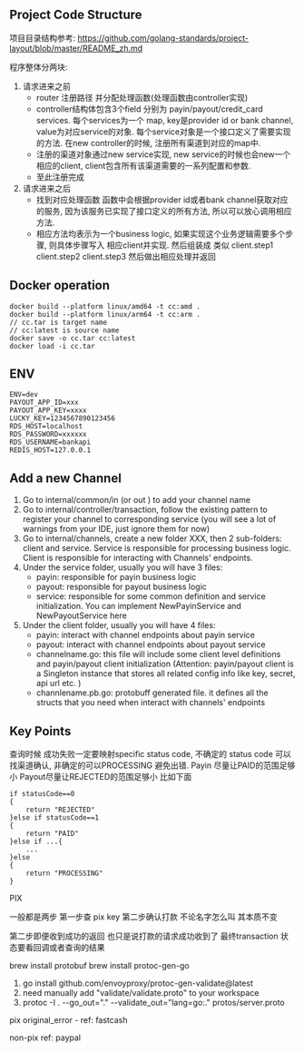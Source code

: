 ## Project Code Structure
项目目录结构参考: https://github.com/golang-standards/project-layout/blob/master/README_zh.md

程序整体分两块:
1. 请求进来之前
    *  router 注册路径 并分配处理函数(处理函数由controller实现)
    *  controller结构体包含3个field 分别为 payin/payout/credit_card services. 每个services为一个 map, key是provider id or bank channel, value为对应service的对象. 每个service对象是一个接口定义了需要实现的方法. 在new controller的时候, 注册所有渠道到对应的map中. 
    *   注册的渠道对象通过new service实现, new service的时候也会new一个相应的client, client包含所有该渠道需要的一系列配置和参数.
    *   至此注册完成
2. 请求进来之后
    *   找到对应处理函数 函数中会根据provider id或者bank channel获取对应的服务, 因为该服务已实现了接口定义的所有方法, 所以可以放心调用相应方法. 
    *   相应方法均表示为一个business logic, 如果实现这个业务逻辑需要多个步骤, 则具体步骤写入 相应client并实现. 然后组装成 类似 client.step1 client.step2 client.step3 然后做出相应处理并返回
## Docker operation
```
docker build --platform linux/amd64 -t cc:amd .
docker build --platform linux/arm64 -t cc:arm .
// cc.tar is target name
// cc:latest is source name
docker save -o cc.tar cc:latest                                    
docker load -i cc.tar
```

## ENV
```
ENV=dev
PAYOUT_APP_ID=xxx
PAYOUT_APP_KEY=xxxx
LUCKY_KEY=1234567890123456
RDS_HOST=localhost
RDS_PASSWORD=xxxxxx
RDS_USERNAME=bankapi
REDIS_HOST=127.0.0.1

```

## Add a new Channel
1. Go to internal/common/in (or out ) to add your channel name
2. Go to internal/controller/transaction, follow the existing pattern to register your channel to corresponding service (you will see a lot of warnings from your IDE, just ignore them for now)
3. Go to internal/channels, create a new folder XXX, then 2 sub-folders: client and service. Service is responsible for processing business logic. Client is responsible for interacting with Channels' endpoints.
4. Under the service folder, usually you will have 3 files: 
    * payin: responsible for payin business logic
    * payout: responsible for payout business logic
    * service: responsible for some common definition and service initialization. You can implement NewPayinService and NewPayoutService here
5. Under the client folder, usually you will have 4 files:
    * payin: interact with channel endpoints about payin service
    * payout: interact with channel endpoints about payout service
    * channelname.go: this file will include some client level definitions and payin/payout client initialization (Attention: payin/payout client is a Singleton instance that stores all related config info like key, secret, api url etc. )
    * channlename.pb.go: protobuff generated file. it defines all the structs that you need when interact with channels' endpoints




## Key Points
查询时候 成功失败一定要映射specific status code, 不确定的 status code 可以找渠道确认, 非确定的可以PROCESSING 避免出错. Payin 尽量让PAID的范围足够小 Payout尽量让REJECTED的范围足够小 比如下面
```
if statusCode==0
{
    return "REJECTED"
}else if statusCode==1
{
    return "PAID"
}else if ...{
    ...
}else 
{
    return "PROCESSING"
}
```

PIX

一般都是两步 第一步查 pix key 第二步确认打款 不论名字怎么叫 其本质不变

第二步即便收到成功的返回 也只是说打款的请求成功收到了 最终transaction 状态要看回调或者查询的结果



brew install protobuf
brew install protoc-gen-go



1. go install github.com/envoyproxy/protoc-gen-validate@latest
2. need manually add "validate/validate.proto" to your workspace
3. protoc -I .  --go_out="." --validate_out="lang=go:." protos/server.proto  


pix
original_error - ref: fastcash

non-pix 
ref: paypal